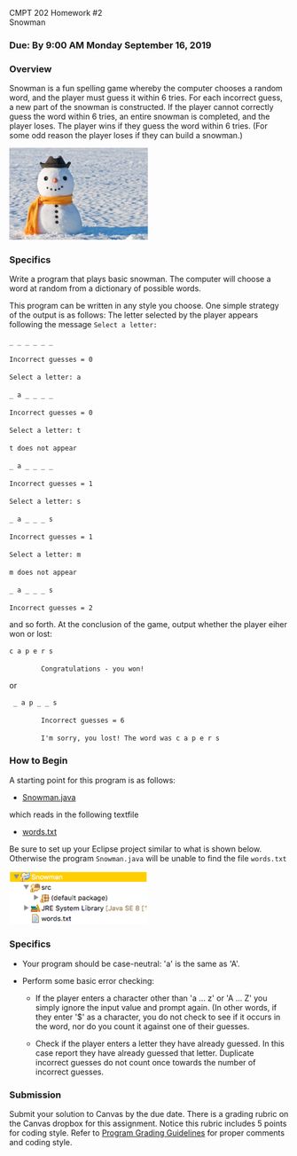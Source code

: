 <link rel="stylesheet" href="http://people.westminstercollege.edu/faculty/ggagne/styles.css">
<p id="header">CMPT 202 Homework #2<br>Snowman</p>

### Due: By 9:00 AM Monday September 16, 2019

### Overview

Snowman is a fun spelling game whereby the computer chooses a random word, and the player must guess it within 6 tries. For each incorrect guess, a new part of the snowman is constructed. If the player cannot correctly guess the word within 6 tries, an entire snowman is completed, and the player loses. The player wins if they guess the word within 6 tries. (For some odd reason the player loses if they can build a snowman.) 

<img src="./snowman.jpg" width="250">


### Specifics

Write a program that plays basic snowman. The computer will choose a word at random from a dictionary of possible words. 

This program can be written in any style you choose. One simple strategy of the output is as follows: The letter selected by the player appears following the message `Select a letter:`

```
_ _ _ _ _ _

Incorrect guesses = 0

Select a letter: a

_ a _ _ _ _

Incorrect guesses = 0

Select a letter: t

t does not appear

_ a _ _ _ _

Incorrect guesses = 1

Select a letter: s

_ a _ _ _ s

Incorrect guesses = 1

Select a letter: m

m does not appear

_ a _ _ _ s

Incorrect guesses = 2
```
and so forth. At the conclusion of the game, output whether the player eiher won or lost:

```
c a p e r s

        Congratulations - you won!
```

or

```
 _ a p _ _ s

        Incorrect guesses = 6

        I'm sorry, you lost! The word was c a p e r s
```

### How to Begin

A starting point for this program is as follows:

- [Snowman.java](./Snowman.java)

which reads in the following textfile

- [words.txt](./words.txt)

Be sure to set up your Eclipse project similar to what is shown below. Otherwise the program `Snowman.java` will be unable to find the file `words.txt` 


<img src="./setup.png" width="250">


### Specifics

- Your program should be case-neutral: 'a' is the same as 'A'.

- Perform some basic error checking:

	- If the player enters a character other than 'a ... z' or 'A ... Z' you simply ignore the input value and prompt again. (In other words, if they enter '$' as a character, you do not check to see if it occurs in the word, nor do you count it against one of their guesses.
	
	- Check if the player enters a letter they have already guessed. In this case report they have already guessed that letter. Duplicate incorrect guesses do not count once towards the number of incorrect guesses.


### Submission

Submit your solution to Canvas by the due date. There is a grading rubric on the Canvas dropbox for this assignment. Notice this rubric includes 5 points for coding style. Refer to [Program Grading Guidelines](http://www.people.westminstercollege.edu/faculty/ggagne/gradingpolicy/index.html) for proper comments and coding style.
